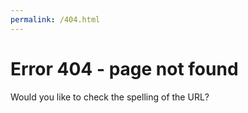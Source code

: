 ```yaml
---
permalink: /404.html
---
```

# Error 404 - page not found
Would you like to check the spelling of the URL?
